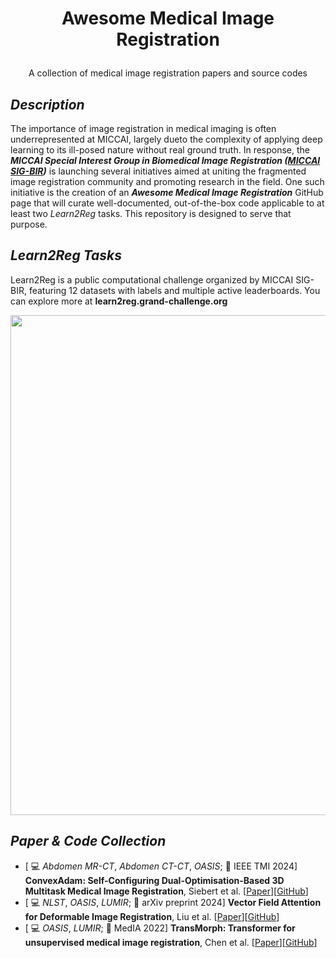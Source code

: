 # <p align=center>Awesome Medical Image Registration</p>
<p align=center>A collection of medical image registration papers and source codes</p>

## *Description*
The importance of image registration in medical imaging is often underrepresented at MICCAI, largely dueto the complexity of applying deep learning to its ill-posed nature without real ground truth. In response, the ***MICCAI Special Interest Group in Biomedical Image Registration ([MICCAI SIG-BIR](https://miccai.org/index.php/special-interest-groups/bir/))*** is launching several initiatives aimed at uniting the fragmented image registration community and promoting research in the field. One such initiative is the creation of an ***Awesome Medical Image Registration*** GitHub page that will curate well-documented, out-of-the-box code applicable to at least two *Learn2Reg* tasks. This repository is designed to serve that purpose.

## *Learn2Reg Tasks*
Learn2Reg is a public computational challenge organized by MICCAI SIG-BIR, featuring 12 datasets with labels and multiple active leaderboards. You can explore more at **learn2reg.grand-challenge.org**
<p align=center><img src="https://github.com/sigbir/awesome/blob/main/figs/L2R_tasks.jpg" width="800"/></p>

## *Paper & Code Collection*
*  [ :computer: *Abdomen MR-CT*, *Abdomen CT-CT*, *OASIS*; :newspaper: IEEE TMI 2024] **ConvexAdam: Self-Configuring Dual-Optimisation-Based 3D Multitask Medical Image Registration**, Siebert et al. [[Paper](https://ieeexplore.ieee.org/document/10681158)][[GitHub](https://github.com/multimodallearning/convexAdam)]
*  [ :computer: *NLST*, *OASIS*, *LUMIR*; :newspaper: arXiv preprint 2024] **Vector Field Attention for Deformable Image Registration**, Liu et al. [[Paper](https://arxiv.org/abs/2407.10209)][[GitHub](https://github.com/yihao6/vfa/)]
*  [ :computer: *OASIS*, *LUMIR*; :newspaper: MedIA 2022] **TransMorph: Transformer for unsupervised medical image registration**, Chen et al. [[Paper](https://www.sciencedirect.com/science/article/pii/S1361841522002432)][[GitHub](https://github.com/junyuchen245/TransMorph_Transformer_for_Medical_Image_Registration)]

